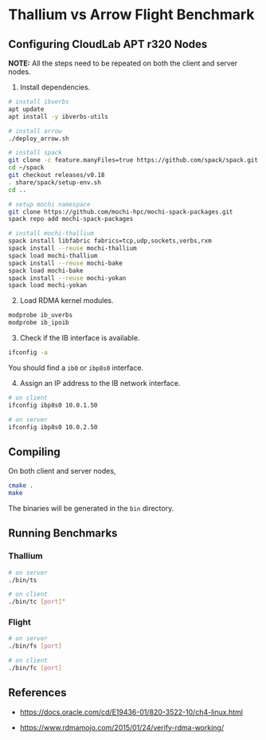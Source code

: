 # Thallium vs Arrow Flight Benchmark

## Configuring CloudLab APT r320 Nodes

**NOTE:** All the steps need to be repeated on both the client and server nodes.

1. Install dependencies.

```bash
# install ibverbs
apt update
apt install -y ibverbs-utils

# install arrow
./deploy_arrow.sh

# install spack
git clone -c feature.manyFiles=true https://github.com/spack/spack.git ~/spack
cd ~/spack
git checkout releases/v0.18
. share/spack/setup-env.sh
cd ..

# setup mochi namespace
git clone https://github.com/mochi-hpc/mochi-spack-packages.git
spack repo add mochi-spack-packages

# install mochi-thallium
spack install libfabric fabrics=tcp,udp,sockets,verbs,rxm
spack install --reuse mochi-thallium
spack load mochi-thallium
spack install --reuse mochi-bake
spack load mochi-bake
spack install --reuse mochi-yokan
spack load mochi-yokan
```

2. Load RDMA kernel modules.

```bash
modprobe ib_uverbs
modprobe ib_ipoib
```

3. Check if the IB interface is available.

```bash
ifconfig -a
```

You should find a `ib0` or `ibp8s0` interface.

4. Assign an IP address to the IB network interface.
```bash
# on client
ifconfig ibp8s0 10.0.1.50

# on server
ifconfig ibp8s0 10.0.2.50
```

## Compiling

On both client and server nodes, 

```bash
cmake .
make
```

The binaries will be generated in the `bin` directory.

## Running Benchmarks

### Thallium
```bash
# on server
./bin/ts 

# on client
./bin/tc [port]"
```

### Flight
```bash
# on server
./bin/fs [port]

# on client
./bin/fc [port]
```

## References

* https://docs.oracle.com/cd/E19436-01/820-3522-10/ch4-linux.html

* https://www.rdmamojo.com/2015/01/24/verify-rdma-working/
